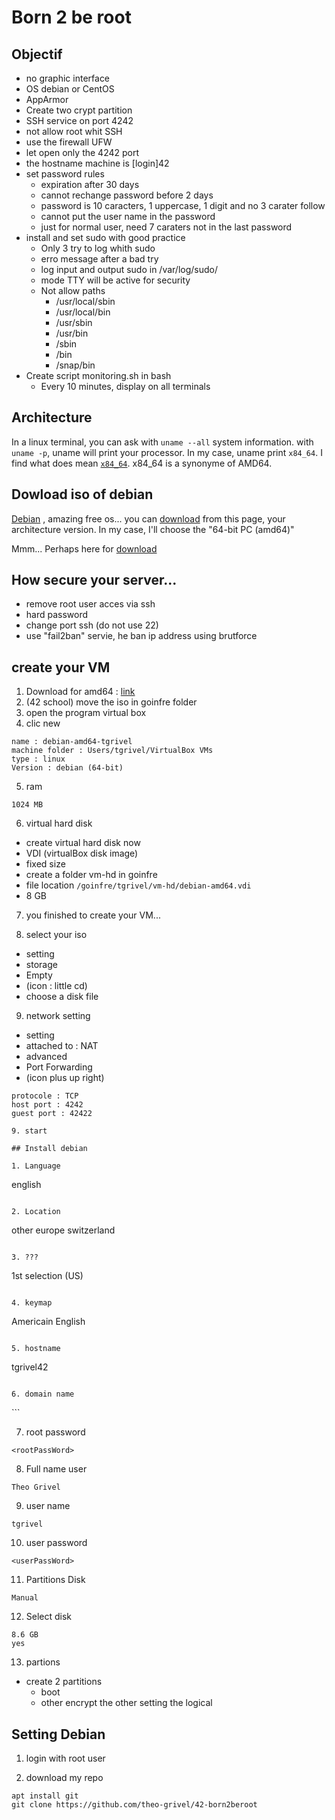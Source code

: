 # Born 2 be root

## Objectif

* no graphic interface
* OS debian or CentOS
* AppArmor
* Create two crypt partition
* SSH service on port 4242
* not allow root whit SSH
* use the firewall UFW
* let open only the 4242 port
* the hostname machine is [login]42
* set password rules
	* expiration after 30 days
	* cannot rechange password before 2 days
	* password is 10 caracters, 1 uppercase, 1 digit and no 3 carater follow
	* cannot put the user name in the password
	* just for normal user, need 7 caraters not in the last password 
* install and set sudo with good practice
	* Only 3 try to log whith sudo
	* erro message after a bad try
	* log input and output sudo in /var/log/sudo/
	* mode TTY will be active for security
	* Not allow paths
		* /usr/local/sbin
		* /usr/local/bin
		* /usr/sbin
		* /usr/bin
		* /sbin
		* /bin
		* /snap/bin
* Create script monitoring.sh in bash
	* Every 10 minutes, display on all terminals


## Architecture

In a linux terminal, you can ask with ```uname --all``` system information.
with ```uname -p```, uname will print your processor.
In my case, uname print ```x84_64```. I find what does mean 
[```x84_64```](https://en.wikipedia.org/wiki/X86-64).
x84_64 is a synonyme of AMD64.


## Dowload iso of debian

[Debian](https://www.debian.org/)
, amazing free os...
you can
[download](https://www.debian.org/releases/stable/)
from this page, your architecture version.
In my case, I'll choose the "64-bit PC (amd64)"

Mmm...
Perhaps here for [download](https://www.debian.org/releases/stable/debian-installer/)

## How secure your server...

* remove root user acces via ssh
* hard password
* change port ssh (do not use 22)
* use "fail2ban" servie, he ban ip address using brutforce

## create your VM

1. Download for amd64 : [link](https://cdimage.debian.org/debian-cd/current/amd64/iso-cd/debian-11.2.0-amd64-netinst.iso)
2. (42 school) move the iso in goinfre folder
3. open the program virtual box
4. clic new

```
name : debian-amd64-tgrivel
machine folder : Users/tgrivel/VirtualBox VMs
type : linux
Version : debian (64-bit)
```

5. ram

```
1024 MB
```

6. virtual hard disk

* create virtual hard disk now
* VDI (virtualBox disk image)
* fixed size
* create a folder vm-hd in goinfre
* file location ```/goinfre/tgrivel/vm-hd/debian-amd64.vdi```
* 8 GB

7. you finished to create your VM...

8. select your iso

* setting
* storage
* Empty
* (icon : little cd) 
* choose a disk file

9. network setting

* setting
* attached to : NAT
* advanced
* Port Forwarding
* (icon plus up right)
```
protocole : TCP
host port : 4242
guest port : 42422

9. start

## Install debian

1. Language

```
english
```

2. Location

```
other
europe
switzerland
```

3. ???

```
1st selection (US)
```

4. keymap

```
Americain English
```

5. hostname

```
tgrivel42
```

6. domain name

```
<empty>
```

7. root password

```
<rootPassWord>
```

8. Full name user

```
Theo Grivel
```

9. user name

```
tgrivel
```

10. user password

```
<userPassWord>
```

11. Partitions Disk

```
Manual
```

12. Select disk

```
8.6 GB
yes
```

13. partions

* create 2 partitions
	* boot
	* other
encrypt the other
setting the logical


## Setting Debian

1. login with root user

2. download my repo

```
apt install git
git clone https://github.com/theo-grivel/42-born2beroot
```
